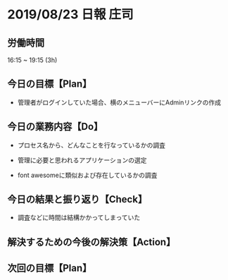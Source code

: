 # 2019/08/23 日報 庄司

## 労働時間

16:15 ~ 19:15 (3h)

## 今日の目標【Plan】

- 管理者がログインしていた場合、横のメニューバーにAdminリンクの作成

## 今日の業務内容【Do】

- プロセス名から、どんなことを行なっているかの調査

- 管理に必要と思われるアプリケーションの選定

- font awesomeに類似および存在しているかの調査

## 今日の結果と振り返り【Check】

- 調査などに時間は結構かかってしまっていた

## 解決するための今後の解決策【Action】

## 次回の目標【Plan】
